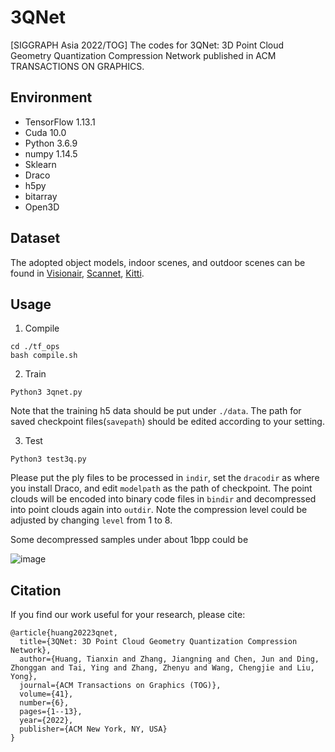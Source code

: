 # 3QNet
[SIGGRAPH Asia 2022/TOG] The codes for 3QNet: 3D Point Cloud Geometry Quantization Compression Network published in ACM TRANSACTIONS ON GRAPHICS.

## Environment
* TensorFlow 1.13.1
* Cuda 10.0
* Python 3.6.9
* numpy 1.14.5
* Sklearn
* Draco
* h5py
* bitarray
* Open3D

## Dataset
The adopted object models, indoor scenes, and outdoor scenes can be found in [Visionair](https://github.com/yulequan/PU-Net), [Scannet](https://github.com/charlesq34/pointnet2), [Kitti](https://github.com/PRBonn/semantic-kitti-api).

## Usage

1. Compile

```
cd ./tf_ops
bash compile.sh
```

2. Train

```
Python3 3qnet.py
```
Note that the training h5 data should be put under `./data`. The path for saved checkpoint files(`savepath`) should be edited according to your setting.

3. Test

```
Python3 test3q.py
```
Please put the ply files to be processed in `indir`, set the `dracodir` as where you install Draco, and edit `modelpath` as the path of checkpoint. The point clouds will be encoded into binary code files in `bindir` and decompressed into point clouds again into `outdir`. Note the compression level could be adjusted by changing `level` from 1 to 8.

Some decompressed samples under about 1bpp could be

![image](https://github.com/Tianxinhuang/3QNet/blob/master/tog_quali.jpg)

## Citation
If you find our work useful for your research, please cite:
```
@article{huang20223qnet,
  title={3QNet: 3D Point Cloud Geometry Quantization Compression Network},
  author={Huang, Tianxin and Zhang, Jiangning and Chen, Jun and Ding, Zhonggan and Tai, Ying and Zhang, Zhenyu and Wang, Chengjie and Liu, Yong},
  journal={ACM Transactions on Graphics (TOG)},
  volume={41},
  number={6},
  pages={1--13},
  year={2022},
  publisher={ACM New York, NY, USA}
}
```
